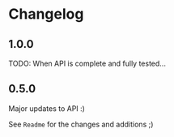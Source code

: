# Changelog

## 1.0.0

TODO: When API is complete and fully tested...

## 0.5.0

Major updates to API :)

See `Readme` for the changes and additions ;)
